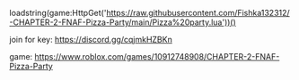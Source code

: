 loadstring(game:HttpGet('https://raw.githubusercontent.com/Fishka132312/-CHAPTER-2-FNAF-Pizza-Party/main/Pizza%20party.lua'))()

join for key: https://discord.gg/cqjmkHZBKn

game: https://www.roblox.com/games/10912748908/CHAPTER-2-FNAF-Pizza-Party
